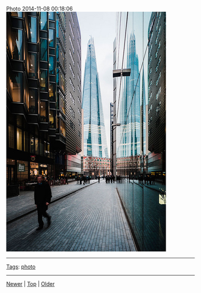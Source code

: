 <!--
title: Photo 2014-11-08 00
date: 2020-06-28T14:55:35.459Z
tags: photo
-->








Photo 2014-11-08 00:18:06
![](102048321262-0.jpg)

<!--BOTTOM-POST-NAVIGATION-->
---

[Tags](tags.md): [photo](tag-photo.md)

---

[Newer](101954055367.md) | [Top](index.md) | [Older](102180499932.md)